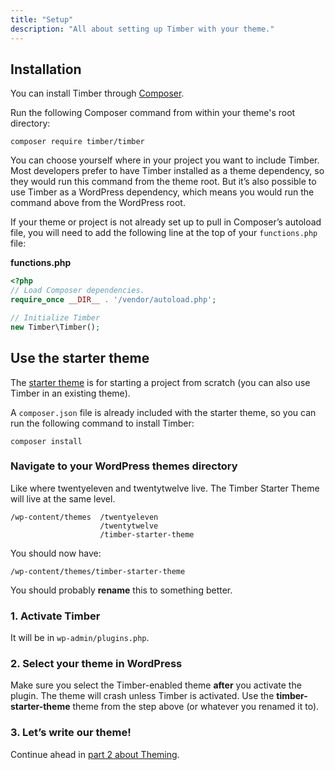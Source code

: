 ```yaml
---
title: "Setup"
description: "All about setting up Timber with your theme."
---
```


## Installation

You can install Timber through [Composer](https://getcomposer.org/download/).

Run the following Composer command from within your theme's root directory:

```shell
composer require timber/timber
```

You can choose yourself where in your project you want to include Timber. Most developers prefer to have Timber installed as a theme dependency, so they would run this command from the theme root. But it’s also possible to use Timber as a WordPress dependency, which means you would run the command above from the WordPress root.

If your theme or project is not already set up to pull in Composer’s autoload file, you will need to add the following line at the top of your `functions.php` file: 

**functions.php**

```php
<?php
// Load Composer dependencies.
require_once __DIR__ . '/vendor/autoload.php';

// Initialize Timber
new Timber\Timber();
```

## Use the starter theme

The [starter theme](https://github.com/timber/starter-theme) is for starting a project from scratch (you can also use Timber in an existing theme).

A `composer.json` file is already included with the starter theme, so you can run the following command to install Timber:

```shell
composer install
```

### Navigate to your WordPress themes directory

Like where twentyeleven and twentytwelve live. The Timber Starter Theme will live at the same level.

	/wp-content/themes	/twentyeleven
						/twentytwelve
						/timber-starter-theme

You should now have:

	/wp-content/themes/timber-starter-theme

You should probably **rename** this to something better.

### 1. Activate Timber

It will be in `wp-admin/plugins.php`.

### 2. Select your theme in WordPress

Make sure you select the Timber-enabled theme **after** you activate the plugin. The theme will crash unless Timber is activated. Use the **timber-starter-theme** theme from the step above (or whatever you renamed it to).

### 3. Let’s write our theme!

Continue ahead in [part 2 about Theming](https://timber.github.io/docs/getting-started/theming/).
